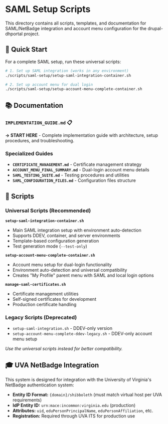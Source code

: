 # SAML Setup Scripts

This directory contains all scripts, templates, and documentation for SAML/NetBadge integration and account menu configuration for the drupal-dhportal project.

## 🚀 Quick Start

For a complete SAML setup, run these universal scripts:

```bash
# 1. Set up SAML integration (works in any environment)
./scripts/saml-setup/setup-saml-integration-container.sh

# 2. Set up account menu for dual login  
./scripts/saml-setup/setup-account-menu-complete-container.sh
```

## 📚 Documentation

### **`IMPLEMENTATION_GUIDE.md`** 📋
**→ START HERE** - Complete implementation guide with architecture, setup procedures, and troubleshooting.

### Specialized Guides

- **`CERTIFICATE_MANAGEMENT.md`** - Certificate management strategy
- **`ACCOUNT_MENU_FINAL_SUMMARY.md`** - Dual-login account menu details  
- **`SAML_TESTING_SUITE.md`** - Testing procedures and utilities
- **`SAML_CONFIGURATION_FILES.md`** - Configuration files structure

## 🔧 Scripts

### Universal Scripts (Recommended)

**`setup-saml-integration-container.sh`**
- Main SAML integration setup with environment auto-detection
- Supports DDEV, container, and server environments
- Template-based configuration generation
- Test generation mode (`--test-only`)

**`setup-account-menu-complete-container.sh`**
- Account menu setup for dual-login functionality  
- Environment auto-detection and universal compatibility
- Creates "My Profile" parent menu with SAML and local login options

**`manage-saml-certificates.sh`**
- Certificate management utilities
- Self-signed certificates for development
- Production certificate handling

### Legacy Scripts (Deprecated)

- `setup-saml-integration.sh` - DDEV-only version
- `setup-account-menu-complete-ddev-legacy.sh` - DDEV-only account menu setup

*Use the universal scripts instead for better compatibility.*

## 🎓 UVA NetBadge Integration

This system is designed for integration with the University of Virginia's NetBadge authentication system:

- **Entity ID Format:** `{domain}/shibboleth` (must match virtual host per UVA requirements)
- **IdP Entity ID:** `urn:mace:incommon:virginia.edu` (production)
- **Attributes:** `uid`, `eduPersonPrincipalName`, `eduPersonAffiliation`, etc.
- **Registration:** Required through UVA ITS for production use

